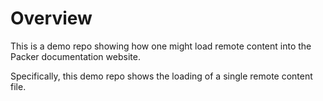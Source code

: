 # Overview

This is a demo repo showing how one might load remote content into the Packer documentation website.

Specifically, this demo repo shows the loading of a single remote content file.
